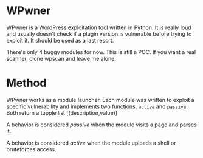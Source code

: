 # WPwner
WPwner is a WordPress exploitation tool written in Python. It is really loud and usually doesn't check if a plugin version is vulnerable before trying to exploit it. It should be used as a last resort.

There's only 4 buggy modules for now. This is still a POC. If you want a real scanner, clone wpscan and leave me alone.

# Method
WPwner works as a module launcher. Each module was written to exploit a specific vulnerability and implements two functions, `active` and `passive`. Both return a tupple list [(description,value)]

A behavior is considered *passive* when the module visits a page and parses it.

A behavior is considered *active* when the module uploads a shell or bruteforces access.
